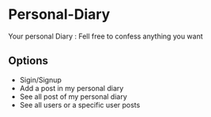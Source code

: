 # Personal-Diary
  Your personal Diary : Fell free to confess anything you want
## Options
  - Sigin/Signup 
  - Add a post in my personal diary
  - See all post of my personal diary
  - See all users or a specific user posts
